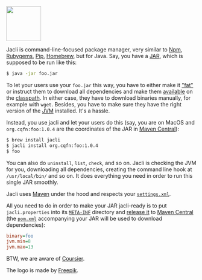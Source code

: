 <img src="/logo.svg" width="92px"/>

Jacli is command-line-focused package manager,
very similar to
[Npm](https://www.npmjs.com/),
[Rubygems](https://github.com/rubygems/rubygems),
[Pip](https://pypi.org/project/pip/),
[Homebrew](https://brew.sh/),
but for Java.
Say, you have a
[JAR](https://en.wikipedia.org/wiki/JAR_%28file_format%29),
which is supposed to be run like this:

```bash
$ java -jar foo.jar
```

To let your users use your `foo.jar` this way, you have to either make it
["fat"](https://stackoverflow.com/questions/11947037/what-is-an-uber-jar)
or instruct them to download all dependencies and make them
[available](https://stackoverflow.com/questions/34286407/gradle-what-is-the-difference-between-classpath-and-compile-dependencies)
on the
[classpath](https://en.wikipedia.org/wiki/Classpath).
In either case, they have to download binaries manually, for example with `wget`.
Besides, you have to make sure they have the right version of
the [JVM](https://en.wikipedia.org/wiki/Java_virtual_machine) installed.
It's a hassle.

Instead, you use jacli and let your users do this (say, you are on MacOS
and `org.cqfn:foo:1.0.4` are the coordinates of the JAR in
[Maven Central](https://mvnrepository.com/repos/central)):

```bash
$ brew install jacli
$ jacli install org.cqfn:foo:1.0.4
$ foo
```

You can also do `uninstall`, `list`, `check`, and so on. Jacli is checking
the JVM for you, downloading all dependencies, creating the command line
hook at `/usr/local/bin/` and so on. It does everything you need in order
to run this single JAR smoothly.

Jacli uses [Maven](https://maven.apache.org/) under the hood
and respects your [`settings.xml`](https://maven.apache.org/settings.html).

All you need to do in order to make your JAR jacli-ready is to put
`jacli.properties` into its
[`META-INF`](https://docs.oracle.com/javase/7/docs/technotes/guides/jar/jar.html#The_META-INF_directory)
directory and
[release it](https://www.yegor256.com/2014/08/19/how-to-release-to-maven-central.html)
to [Maven Central](https://mvnrepository.com/repos/central)
(the [`pom.xml`](https://maven.apache.org/pom.html)
accompanying your JAR will be used to download dependencies):

```ini
binary=foo
jvm.min=8
jvm.max=13
```

BTW, we are aware of [Coursier](https://github.com/coursier).

The logo is made by [Freepik](https://www.freepik.com).

